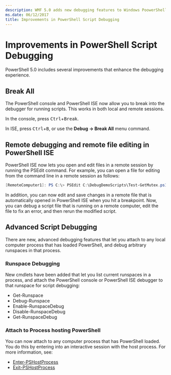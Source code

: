```yaml
---
description: WMF 5.0 adds new debugging features to Windows PoowerShell.
ms.date: 06/12/2017
title: Improvements in PowerShell Script Debugging
---
```


# Improvements in PowerShell Script Debugging

PowerShell 5.0 includes several improvements that enhance the debugging experience.

## Break All

The PowerShell console and PowerShell ISE now allow you to break into the debugger for running
scripts. This works in both local and remote sessions.

In the console, press <kbd>Ctrl</kbd>+<kbd>Break</kbd>.

In ISE, press <kbd>Ctrl</kbd>+<kbd>B</kbd>, or use the **Debug -> Break All** menu command.

## Remote debugging and remote file editing in PowerShell ISE

PowerShell ISE now lets you open and edit files in a remote session by running the PSEdit command.
For example, you can open a file for editing from the command line in a remote session as follows:

```powershell
[RemoteComputer1]: PS C:\> PSEdit C:\DebugDemoScripts\Test-GetMutex.ps1
```

In addition, you can now edit and save changes in a remote file that is automatically opened in
PowerShell ISE when you hit a breakpoint. Now, you can debug a script file that is running on a
remote computer, edit the file to fix an error, and then rerun the modified script.

## Advanced Script Debugging

There are new, advanced debugging features that let you attach to any local computer process that
has loaded PowerShell, and debug arbitrary runspaces in that process.

### Runspace Debugging

New cmdlets have been added that let you list current runspaces in a process, and attach the
PowerShell console or PowerShell ISE debugger to that runspace for script debugging:

- Get-Runspace
- Debug-Runspace
- Enable-RunspaceDebug
- Disable-RunspaceDebug
- Get-RunspaceDebug

### Attach to Process hosting PowerShell

You can now attach to any computer process that has PowerShell loaded. You do this by entering into
an interactive session with the host process. For more information, see:

- [Enter-PSHostProcess](/powershell/module/Microsoft.PowerShell.Core/Enter-PSHostProcess)
- [Exit-PSHostProcess](/powershell/module/Microsoft.PowerShell.Core/Exit-PSHostProcess)
